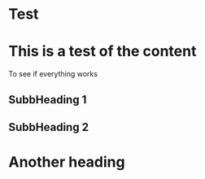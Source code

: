 # Test


# This is a test of the content

To see if everything works

## SubbHeading 1
## SubbHeading 2

# Another heading
